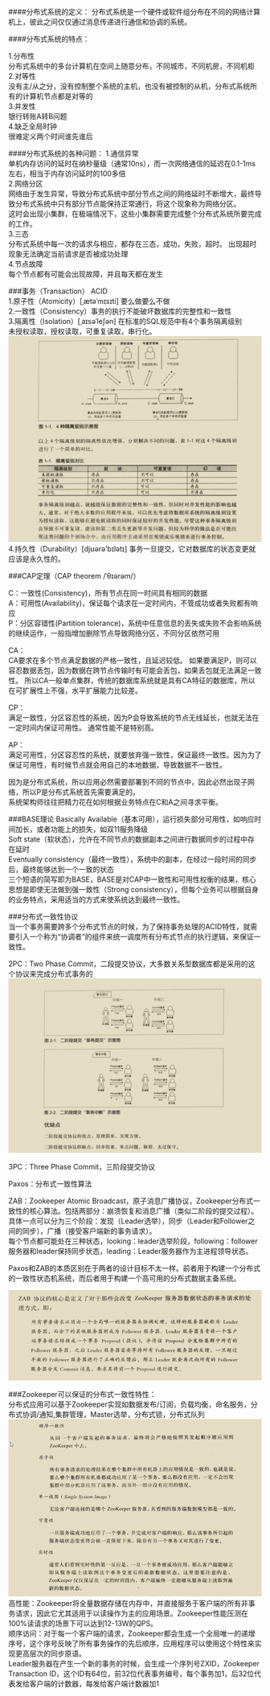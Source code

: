 ####分布式系统的定义：
分布式系统是一个硬件或软件组分布在不同的网络计算机上，彼此之间仅仅通过消息传递进行通信和协调的系统。    

####分布式系统的特点：  

1.分布性  
分布式系统中的多台计算机在空间上随意分布，不同城市，不同机房，不同机柜  
2.对等性  
没有主/从之分，没有控制整个系统的主机，也没有被控制的从机，分布式系统所有的计算机节点都是对等的  
3.并发性    
银行转账A转B问题  
4.缺乏全局时钟   
很难定义两个时间谁先谁后  


####分布式系统的各种问题：
1.通信异常  
单机内存访问的延时在纳秒量级（通常10ns），而一次网络通信的延迟在0.1-1ms左右，相当于内存访问延时的100多倍  
2.网络分区  
网络由于发生异常，导致分布式系统中部分节点之间的网络延时不断增大，最终导致分布式系统中只有部分节点能保持正常通行，将这个现象称为网络分区。  
这时会出现小集群，在极端情况下，这些小集群需要完成整个分布式系统所要完成的工作。  
3.三态  
分布式系统中每一次的请求与相应，都存在三态，成功，失败，超时。 出现超时现象无法确定当前请求是否被成功处理  
4.节点故障  
每个节点都有可能会出现故障，并且每天都在发生  

###事务（Transaction）
ACID  
1.原子性（Atomicity）[ˌætəˈmɪsɪti] 要么做要么不做  
2.一致性（Consistency）事务的执行不能破坏数据库的完整性和一致性  
3.隔离性（Isolation）[ˌaɪsəˈleʃən] 在标准的SQL规范中有4个事务隔离级别  
未授权读取，授权读取，可重复读取，串行化。
![Image text](isolation.png)
4.持久性（Durability）[djʊərə'bɪlətɪ] 事务一旦提交，它对数据库的状态变更就应该是永久性的。


###CAP定理（CAP theorem /ˈθɪərəm/）

C：一致性(Consistency)，所有节点在同一时间具有相同的数据  
A：可用性(Availability)，保证每个请求在一定时间内，不管成功或者失败都有响应  
P：分区容错性(Partition tolerance)，系统中任意信息的丢失或失败不会影响系统的继续运作，一般指增加删除节点导致网络分区，不同分区依然可用

CA：  
    CA要求在多个节点满足数据的严格一致性，且延迟较低。
    如果要满足P，则可以容忍数据丢包，因为数据在跨节点传输时有可能会丢包，如果丢包就无法满足一致性。
    所以CA一般单点集群，传统的数据库系统就是具有CA特征的数据库，所以在可扩展性上不强，水平扩展能力比较差。

CP：  
    满足一致性，分区容忍性的系统，因为P会导致系统的节点无线延长，也就无法在一定时间内保证可用性。
    通常性能不是特别高。

AP：   
    满足可用性，分区容忍性的系统，就要放弃强一致性，保证最终一致性。因为为了保证可用性，有时候节点就会用自己的本地数据，导致数据不一致性。  
    
因为是分布式系统，所以应用必然需要部署到不同的节点中，因此必然出现子网络，所以P是分布式系统首先需要满足的。  
系统架构师往往把精力花在如何根据业务特点在C和A之间寻求平衡。  


###BASE理论
Basically Available（基本可用），运行损失部分可用性，如响应时间加长，或者功能上的损失，如双11服务降级   
Soft state（软状态），允许在不同节点的数据副本之间进行数据同步的过程中存在延时   
Eventually consistency（最终一致性），系统中的副本，在经过一段时间的同步后，最终能够达到一个一致的状态   
三个短语的简写即为BASE，BASE是对CAP中一致性和可用性权衡的结果，核心思想是即使无法做到强一致性（Strong consistency），但每个业务可以根据自身的业务特点，采用适当的方式来使系统达到最终一致性。


###分布式一致性协议  
当一个事务需要跨多个分布式节点的时候，为了保持事务处理的ACID特性，就需要引入一个称为“协调者”的组件来统一调度所有分布式节点的执行逻辑，来保证一致性。   

2PC：Two Phase Commit，二段提交协议，大多数关系型数据库都是采用的这个协议来完成分布式事务的   
![Image text](transaction.png)

3PC：Three Phase Commit，三阶段提交协议  

Paxos：分布式一致性算法  

ZAB：Zookeeper Atomic Broadcast，原子消息广播协议，Zookeeper分布式一致性的核心算法。包括两部分：崩溃恢复和消息广播（类似二阶段的提交过程）。  
具体一点可以分为三个阶段：发现（Leader选举），同步（Leader和Follower之间的同步），广播（接受客户端新的事务请求）。  
每个节点都可能处在三种状态，looking：leader选举阶段，following：follower服务器和leader保持同步状态，leading：Leader服务器作为主进程领导状态。  

Paxos和ZAB的本质区别在于两者的设计目标不太一样。前者用于构建一个分布式的一致性状态机系统，而后者用于构建一个高可用的分布式数据主备系统。  

![Image text](zookeeper-process.png)

###Zookeeper可以保证的分布式一致性特性：  
分布式应用可以基于Zookeeper实现如数据发布/订阅，负载均衡，命名服务，分布式协调/通知,集群管理，Master选举，分布式锁，分布式队列   
![Image text](zookeeper-function.png)   
高性能：Zookeeper将全量数据存储在内存中，并直接服务于客户端的所有非事务请求，因此它尤其适用于以读操作为主的应用场景。Zookeeper性能压测在100%读请求的场景下可以达到12-13W的QPS。  
顺序访问：对于每一个客户端的请求，Zookeeper都会生成一个全局唯一的递增序号，这个序号反映了所有事务操作的先后顺序，应用程序可以使用这个特性来实现更高层次的同步原语。  
Leader服务器在产生一个新的事务的时候，会生成一个序列号ZXID，Zookeeper Transaction ID，这个ID有64位，前32位代表事务编号，每个事务加1，后32位代表发给客户端的计数器，每发给客户端计数器加1

    




































